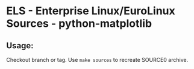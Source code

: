 # ELS - Enterprise Linux/EuroLinux Sources - python-matplotlib
 
## Usage:
  Checkout branch or tag. Use `make sources` to recreate  SOURCE0 archive.

